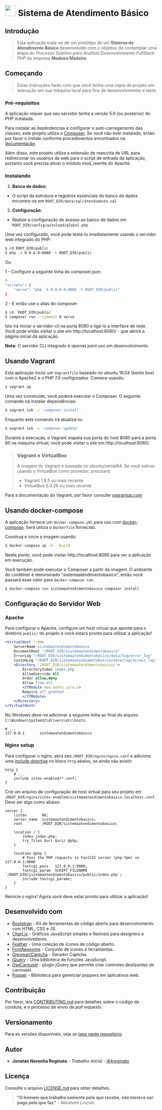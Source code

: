 # <img src="https://github.com/j84reginato/sistema_atendimento_basico/blob/master/public/img/logo.png" width="36" height="36"> Sistema de Atendimento Básico

## Introdução

>Esta aplicação trata-se de um protótipo de um **Sistema de Atendimento Básico** desenvolvido com o objetivo de contemplar uma etapa do *Processo Seletivo para Analista Desenvolvimento FullStack PHP* da empresa **Madeira Madeira**.

## Começando

>Estas instruções farão com que você tenha uma cópia do projeto em execução em sua máquina local para fins de desenvolvimento e teste.

### Pré-requisitos

A aplicação requer que seu servidor tenha a versão 5.6 (ou posterior) do PHP instalada.

Para instalar as depêndencias e configurar o auto-carregamento das classes, este projeto utiliza o [Composer](https://getcomposer.org/).
Se você não tiver instalado, então por favor o instale conforme procedimentos encontrados na [documentação](https://getcomposer.org/doc/00-intro.md).

Além disso, este projeto utiliza a extensão de reescrita de URL para redirecionar os usuários da web para o script de entrada da aplicação, portanto você precisa ativar o módulo mod_rewrite do Apache.

### Instalando

1) **Banco de dados:**
- O script da estrutura e registros essenciais do banco de dados encontra-se em `ROOT_DIR/data/sql/atendimento.sql`

2) **Configuração:**
- Realize a configuração de acesso ao banco de dados em `ROOT_DIR/config/autoload/global.php`

Uma vez configurado, você pode testá-lo imediatamente usando o servidor web integrado do PHP:

```bash
$ cd ROOT_DIR/public
$ php -S 0.0.0.0:8080 -t ROOT_DIR/public
```

Ou

1 - Configure a seguinte linha do composer.json:
```bash
# ...
"scripts": {
    "serve": "php -S 0.0.0.0:8080 -t ROOT_DIR/public"
}
```

2 - E então use o alias do composer:
```bash
$ cd `ROOT_DIR/public`
$ composer run --timeout 0 serve
```

Isto irá iniciar o servidor-cli na porta 8080 e ligá-lo a interface de rede.
Você pode então visitar o site em http://localhost:8080/ - que abrirá a página inicial da aplicação.

**Nota:** O servidor CLI integrado é *apenas para uso em desenvolvimento*.

## Usando Vagrant

Esta aplicação inclui um `Vagrantfile` baseado no ubuntu 16.04 (bento box) com o Apache2 e o PHP 7.0 configurados. Comece usando:

```bash
$ vagrant up
```

Uma vez construído, você poderá executar o Composer.
O seguinte comando irá instalar dependências:

```bash
$ vagrant ssh -c 'composer install'
```

Enquanto este comando irá atualizá-lo:

```bash
$ vagrant ssh -c 'composer update'
```

Durante a execução, o Vagrant mapeia sua porta do host 8080 para a porta 80 na máquina virtual; você pode visitar o site em http://localhost:8080/

> ### Vagrant e VirtualBox
>
> A imagem do Vagrant é baseada no ubuntu/xenial64.
> Se você estiver usando o VirtualBox como provedor, precisará:
>
> - Vagrant 1.8.5 ou mais recente
> - VirtualBox 5.0.26 ou mais recente

Para a documentação do Vagrant, por favor consulte [vagrantup.com](https://www.vagrantup.com/)

## Usando docker-compose

A aplicação fornece um `docker-compose.yml` para uso com [docker-compose](https://docs.docker.com/compose/).
Será utiliza o `Dockerfile` fornecido.

Construa e inicie a imagem usando:

```bash
$ docker-compose up -d --build
```

Neste ponto, você pode visitar http://localhost:8080 para ver a aplicação em execução.

Você também pode executar o Composer a partir da imagem.
O ambiente do contêiner é denominado "sistemaatendimentobasico", então você passará esse valor para `docker-compose run`:

```bash
$ docker-compose run sistemaatendimentobasico composer install
```

## Configuração do Servidor Web

### Apache

Para configurar o Apache, configure um host virtual que aponte para o diretório `public/` do projeto e você estará pronto para utilizar a aplicação!

```apache
<VirtualHost *:80>
    ServerName sistemaatendimentobasico
    DocumentRoot "/ROOT_DIR/sistemaatendimentobasico"
    ErrorLog "/ROOT_DIR/sistemaatendimentobasico/data/log/error_log"
    CustomLog "/ROOT_DIR/sistemaatendimentobasico/data/log/access_log" common
    <Directory "/ROOT_DIR/sistemaatendimentobasico/">
        DirectoryIndex index.php
        AllowOverride All
        Order allow,deny
        Allow from all
        <IfModule mod_authz_core.c>
        Require all granted
        </IfModule>
    </Directory>
</VirtualHost>
```
No Windows deve-se adicionar a seguinte linha ao final do arquivo `C:\Windows\System32\drivers\etc\hosts`:

```C:\Windows\System32\drivers\etc\hosts
# ...
127.0.0.1       sistemaatendimentobasico
```

### Nginx setup

Para configurar o nginx, abra seu `/ROOT_DIR/nginx/nginx.conf` e adicione uma [include directive](http://nginx.org/en/docs/ngx_core_module.html#include) no bloco `http` abaixo, se ainda não existir:

```nginx
http {
    # ...
    include sites-enabled/*.conf;
}
```

Crie um arquivo de configuração de host virtual para seu projeto em `/ROOT_DIR/nginx/sites-enabled/sistemaatendimentobasico.localhost.conf`.
Deve ser algo como abaixo:

```nginx
server {
    listen       80;
    server_name  sistemaatendimentobasico;
    root         /ROOT_DIR/sistemaatendimentobasico;

    location / {
        index index.php;
        try_files $uri $uri/ @php;
    }

    location @php {
        # Pass the PHP requests to FastCGI server (php-fpm) on 127.0.0.1:9000
        fastcgi_pass   127.0.0.1:9000;
        fastcgi_param  SCRIPT_FILENAME `/ROOT_DIR/sistemaatendimentobasico/public/index.php`;
        include fastcgi_params;
    }
}
```

Reinicie o nginx!
Agora você deve estar pronto para utilizar a aplicação!

## Desenvolvido com

* [Bootstrap](https://getbootstrap.com/) - Kit de ferramentas de código aberto para desenvolvimento com HTML, CSS e JS.
* [Chart.js](https://www.chartjs.org/) - Gráficos JavaScript simples e flexíveis para designers e desenvolvedores.
* [Feather](https://feathericons.com//) - Uma coleção de ícones de código aberto.
* [FontAwesome](https://fontawesome.com/) - Conjunto de ícones e ferramentas.
* [Gregwar/Captcha](https://github.com/Gregwar/Captcha/) - Gerador Captcha.
* [jQuery](https://jquery.com/) - Uma biblioteca de funções JavaScript.
* [OwlCarousel](https://owlcarousel2.github.io/OwlCarousel2/) - plugin jQuery que permite criar controles deslizantes de carrossel.
* [Popper](https://popper.js.org/) - Biblioteca para gerenciar poppers em aplicativos web.

## Contribuição

Por favor, leia [CONTRIBUTING.md](CONTRIBUTING.md) para detalhes sobre o código de conduta, e o processo de envio de *pull requests*.

## Versionamento

Para as versões disponíveis, veja as [tags neste repositório](https://github.com/j84reginato/sistema_atendimento_basico/tags).

## Autor

* **Jonatan Noronha Reginato** - *Trabalho inicial* - [j84reginato](https://github.com/j84reginato)

## Licença

Consulte o arquivo [LICENSE.md](LICENSE.md) para obter detalhes.


>
>
>
>
>**"O homem que trabalha somente pelo que recebe, não merece ser pago pelo que faz"** - *Abraham Lincoln*
